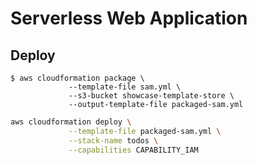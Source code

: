 Serverless Web Application
==========================

Deploy
------

```
$ aws cloudformation package \
             --template-file sam.yml \
             --s3-bucket showcase-template-store \
             --output-template-file packaged-sam.yml
```

```bash
aws cloudformation deploy \
             --template-file packaged-sam.yml \
             --stack-name todos \
             --capabilities CAPABILITY_IAM
```
